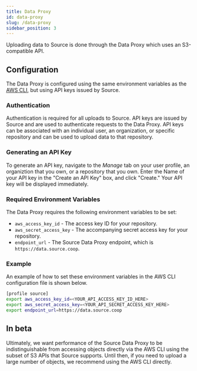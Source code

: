 ```yaml
---
title: Data Proxy
id: data-proxy
slug: /data-proxy
sidebar_position: 3
---
```


Uploading data to Source is done through the Data Proxy which uses an S3-compatible API. 

## Configuration

The Data Proxy is configured using the same environment variables as the [AWS CLI](https://docs.aws.amazon.com/cli/latest/userguide/cli-chap-configure.html), but using API keys issued by Source.

### Authentication

Authentication is required for all uploads to Source. API keys are issued by Source and are used to authenticate requests to the Data Proxy. API keys can be associated with an individual user, an organization, or specific repository and can be used to upload data to that repository.

### Generating an API Key

To generate an API key, navigate to the *Manage* tab on your user profile, an organiztion that you own, or a repository that you own. Enter the Name of your API key in the "Create an API Key" box, and click "Create." Your API key will be displayed immediately.

### Required Environment Variables

The Data Proxy requires the following environment variables to be set:

- `aws_access_key_id` - The access key ID for your repository.
- `aws_secret_access_key` - The accompanying secret access key for your repository.
- `endpoint_url` - The Source Data Proxy endpoint, which is `https://data.source.coop`.

### Example 

An example of how to set these environment variables in the AWS CLI configuration file is shown below.

```bash
[profile source]
export aws_access_key_id=<YOUR_API_ACCESS_KEY_ID_HERE>
export aws_secret_access_key=<YOUR_API_SECRET_ACCESS_KEY_HERE>
export endpoint_url=https://data.source.coop
```

## In beta

Ultimately, we want performance of the Source Data Proxy to be indistinguishable from accessing objects directly via the AWS CLI using the subset of S3 APIs that Source supports. Until then, if you need to upload a large number of objects, we recommend using the AWS CLI directly.